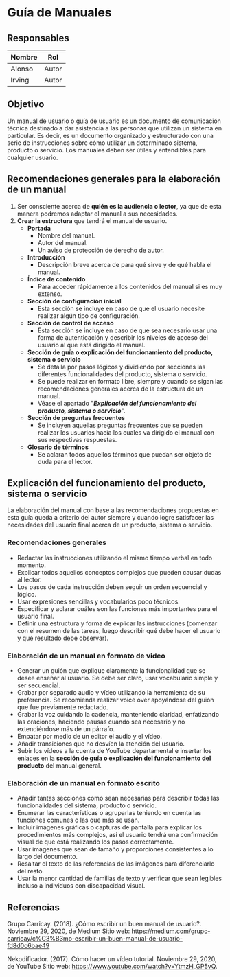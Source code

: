 # Guía de Manuales

## Responsables
Nombre     | Rol
-----------|------------------
Alonso     | Autor
Irving     | Autor

## Objetivo

Un manual de usuario o guía de usuario es un documento de comunicación técnica destinado a dar asistencia a las personas que utilizan un sistema en particular. Es decir, es un documento organizado y estructurado con una serie de instrucciones sobre cómo utilizar un determinado sistema, producto o servicio. Los manuales deben ser útiles y entendibles para cualquier usuario.

## Recomendaciones generales para la elaboración de un manual

1. Ser consciente acerca de **quién es la audiencia o lector**, ya que de esta manera podremos adaptar el manual a sus necesidades.
2. **Crear la estructura** que tendrá el manual de usuario.
    * **Portada**
        * Nombre del manual.
        * Autor del manual.
        * Un aviso de protección de derecho de autor.
    * **Introducción**
        * Descripción breve acerca de para qué sirve y de qué habla el manual.
    * **Índice de contenido**
        * Para acceder rápidamente a los contenidos del manual si es muy extenso.
    * **Sección de configuración inicial**
        * Esta sección se incluye en caso de que el usuario necesite realizar algún tipo de configuración.
    * **Sección de control de acceso**
        * Esta sección se incluye en caso de que sea necesario usar una forma de autenticación y describir los niveles de acceso del usuario al que está dirigido el manual.
    * **Sección de guía o explicación del funcionamiento del producto, sistema o servicio**
        * Se detalla por pasos lógicos y dividiendo por secciones las diferentes funcionalidades del producto, sistema o servicio.
        * Se puede realizar en formato libre, siempre y cuando se sigan las recomendaciones generales acerca de la estructura de un manual.
        * Véase el apartado "***Explicación del funcionamiento del producto, sistema o servicio***".
    * **Sección de preguntas frecuentes**
        * Se incluyen aquellas preguntas frecuentes que se pueden realizar los usuarios hacia los cuales va dirigido el manual con sus respectivas respuestas.
    * **Glosario de términos**
        * Se aclaran todos aquellos términos que puedan ser objeto de duda para el lector.



## Explicación del funcionamiento del producto, sistema o servicio

La elaboración del manual con base a las recomendaciones propuestas en esta guía queda a criterio del autor siempre y cuando logre satisfacer las necesidades del usuario final acerca de un producto, sistema o servicio.

### Recomendaciones generales
- Redactar las instrucciones utilizando el mismo tiempo verbal en todo momento.
- Explicar  todos aquellos conceptos complejos que pueden causar dudas al lector.
- Los pasos de cada instrucción deben seguir un orden secuencial y lógico.
- Usar expresiones sencillas y vocabularios poco técnicos. 
- Especificar y aclarar cuáles son las funciones más importantes para el usuario final.
- Definir una estructura y forma de explicar las instrucciones (comenzar con el resumen de las tareas, luego describir qué debe hacer el usuario y qué resultado debe observar).
 
### Elaboración de un manual en formato de video
- Generar un guión que explique claramente la funcionalidad que se desee enseñar al usuario. Se debe ser claro, usar vocabulario simple y ser secuencial.
- Grabar por separado audio y vídeo utilizando la herramienta de su preferencia. Se recomienda realizar voice over apoyándose del guión que fue previamente redactado.
-  Grabar la voz cuidando la cadencia, manteniendo claridad, enfatizando las oraciones, haciendo pausas cuando sea necesario y no extendiéndose más de un párrafo.
-  Empatar por medio de un editor el audio y el vídeo.
-  Añadir transiciones que no desvíen la atención del usuario. 
- Subir los vídeos a la cuenta de YouTube departamental e insertar los enlaces en la **sección de guía o explicación del funcionamiento del producto** del manual general.
 
### Elaboración de un manual en formato escrito
- Añadir tantas secciones como sean necesarias para describir todas las funcionalidades del sistema, producto o servicio.
- Enumerar las características o agruparlas teniendo en cuenta las funciones comunes o las que más se usan.
- Incluir imágenes gráficas o capturas de pantalla para explicar los procedimientos más complejos, así el usuario tendrá una confirmación visual de que está realizando los pasos correctamente.
- Usar imágenes que sean de tamaño y proporciones consistentes a lo largo del documento.
- Resaltar el texto de las referencias de las imágenes para diferenciarlo del resto.
- Usar la menor cantidad de familias de texto y verificar que sean legibles incluso a individuos con discapacidad visual.

## Referencias
Grupo Carricay. (2018). ¿Cómo escribir un buen manual de usuario?. Noviembre 29, 2020, de Medium Sitio web: https://medium.com/grupo-carricay/c%C3%B3mo-escribir-un-buen-manual-de-usuario-fd8d0c6bae49

Nekodificador. (2017). Cómo hacer un vídeo tutorial. Noviembre 29, 2020, de YouTube Sitio web: https://www.youtube.com/watch?v=YtmzH_GP5vQ.